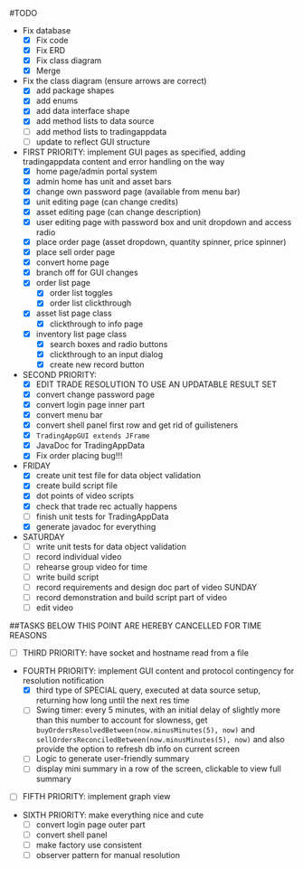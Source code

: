 #TODO
* Fix database
    - [x] Fix code
    - [x] Fix ERD
    - [x] Fix class diagram
    - [x] Merge
* Fix the class diagram (ensure arrows are correct)
    - [x] add package shapes
    - [x] add enums
    - [x] add data interface shape
    - [x] add method lists to data source
    - [ ] add method lists to tradingappdata
    - [ ] update to reflect GUI structure
* FIRST PRIORITY: implement GUI pages as specified, adding tradingappdata content and error handling on the way
    - [x] home page/admin portal system
    - [x] admin home has unit and asset bars
    - [x] change own password page (available from menu bar)
    - [x] unit editing page (can change credits)
    - [x] asset editing page (can change description)
    - [x] user editing page with password box and unit dropdown and access radio
    - [x] place order page (asset dropdown, quantity spinner, price spinner)
    - [x] place sell order page
    - [x] convert home page
    - [x] branch off for GUI changes
    - [x] order list page
        - [x] order list toggles
        - [x] order list clickthrough
    - [x] asset list page class
        - [x] clickthrough to info page
    - [x] inventory list page class
        - [x] search boxes and radio buttons
        - [x] clickthrough to an input dialog
        - [x] create new record button
* SECOND PRIORITY:
    - [x] EDIT TRADE RESOLUTION TO USE AN UPDATABLE RESULT SET
    - [x] convert change password page
    - [x] convert login page inner part
    - [x] convert menu bar
    - [x] convert shell panel first row and get rid of guilisteners
    - [x] `TradingAppGUI extends JFrame`
    - [x] JavaDoc for TradingAppData
    - [x] Fix order placing bug!!!
* FRIDAY
  - [x] create unit test file for data object validation
  - [x] create build script file
  - [x] dot points of video scripts
  - [x] check that trade rec actually happens
  - [ ] finish unit tests for TradingAppData
  - [x] generate javadoc for everything
* SATURDAY
  - [ ] write unit tests for data object validation
  - [ ] record individual video
  - [ ] rehearse group video for time
  - [ ] write build script
  - [ ] record requirements and design doc part of video
SUNDAY
  - [ ] record demonstration and build script part of video
  - [ ] edit video
  
##TASKS BELOW THIS POINT ARE HEREBY CANCELLED FOR TIME REASONS
* [ ] THIRD PRIORITY: have socket and hostname read from a file
* FOURTH PRIORITY: implement GUI content and protocol contingency for resolution notification
    - [x] third type of SPECIAL query, executed at data source setup, returning how long until the next res time
    - [ ] Swing timer: every 5 minutes, with an initial delay of slightly more than this number to account for slowness, get
      `buyOrdersResolvedBetween(now.minusMinutes(5), now)` and `sellOrdersReconciledBetween(now.minusMinutes(5), now)`
      and also provide the option to refresh db info on current screen
    - [ ] Logic to generate user-friendly summary
    - [ ] display mini summary in a row of the screen, clickable to view full summary
* [ ] FIFTH PRIORITY: implement graph view
* SIXTH PRIORITY: make everything nice and cute
    - [ ] convert login page outer part
    - [ ] convert shell panel
    - [ ] make factory use consistent
    - [ ] observer pattern for manual resolution

